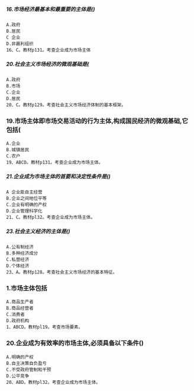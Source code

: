 ##### 16.市场经济最基本和最重要的主体是()
    A.政府
    B.居民
    C 企业
    D.非羸利组织
    16、C。教材p131。考查企业成为市场主体
        
##### 20.社会主义市场经济的微观基础是(
    A.政府
    B.市场
    C.企业
    D.居民
    20、C。教材p129。考查社会主义市场经济体制的基本框架。

### 19.市场主体即市场交易活动的行为主体,构成国民经济的微观基础,它包括(
    A.企业
    B.城镇居民
    C.农户
    19、ABCD。教材p131。考查企业成为市场主体。

##### 21.企业成为市场主体的首要和决定性条件是()
    A 企业能自主经营
    B.企业之间地位平等
    C.企业有明确的产权
    D.企业管理科学化
    21、C。教材pl32。考查企业成为市场主体。

##### 23.社会主义经济的主体是()
    A.公有制经济
    B.多种经济成分
    C.私营经济
    D.个体经济
    23、A。教材p128。考查社会主义市场经济的基本特征。

### 1.市场主体包括
    A.商品生产者
    B.商品经营者
    C.消费者
    D.政府机构
    1、ABCD。教材pl19。考查市场要素。

### 20.企业成为有效率的市场主体,必须具备以下条件()
    A.明确的产权
    B.自主决策自负盈亏
    C.不受政府管制和干预
    D.公平竞争
    20、ABD。教材pl32。考查企业成为市场主体。    
        
